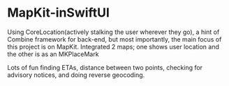 # MapKit-inSwiftUI
Using CoreLocation(actively stalking the user wherever they go), a hint of Combine framework for back-end,
but most importantly, the main focus of this project is on MapKit. Integrated 2 maps; one shows user location and the other is as an MKPlaceMark

Lots of fun finding ETAs, distance between two points, checking for advisory notices, and doing reverse geocoding.
